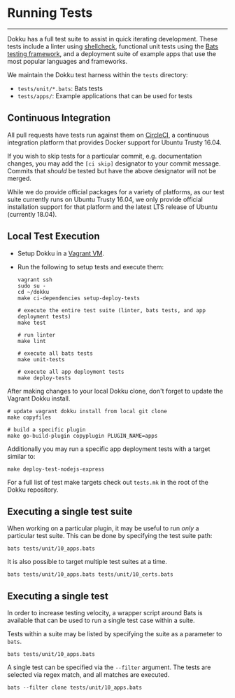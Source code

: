 # Running Tests
----

Dokku has a full test suite to assist in quick iterating development. These tests include a linter using [shellcheck](https://github.com/koalaman/shellcheck), functional unit tests using the [Bats testing framework](https://github.com/bats-core/bats-core), and a deployment suite of example apps that use the most popular languages and frameworks.

We maintain the Dokku test harness within the `tests` directory:

- `tests/unit/*.bats`: Bats tests
- `tests/apps/`: Example applications that can be used for tests

## Continuous Integration

All pull requests have tests run against them on [CircleCI](https://circleci.com/), a continuous integration platform that provides Docker support for Ubuntu Trusty 16.04.

If you wish to skip tests for a particular commit, e.g. documentation changes, you may add the `[ci skip]` designator to your commit message. Commits that _should_ be tested but have the above designator will not be merged.

While we do provide official packages for a variety of platforms, as our test suite currently runs on Ubuntu Trusty 16.04, we only provide official installation support for that platform and the latest LTS release of Ubuntu (currently 18.04).

## Local Test Execution

- Setup Dokku in a [Vagrant VM](/getting-started/install/vagrant).
- Run the following to setup tests and execute them:

  ```shell
  vagrant ssh
  sudo su -
  cd ~/dokku
  make ci-dependencies setup-deploy-tests

  # execute the entire test suite (linter, bats tests, and app deployment tests)
  make test

  # run linter
  make lint

  # execute all bats tests
  make unit-tests

  # execute all app deployment tests
  make deploy-tests
  ```

After making changes to your local Dokku clone, don't forget to update the Vagrant Dokku install.

```shell
# update vagrant dokku install from local git clone
make copyfiles

# build a specific plugin
make go-build-plugin copyplugin PLUGIN_NAME=apps
```

Additionally you may run a specific app deployment tests with a target similar to:

```shell
make deploy-test-nodejs-express
```

For a full list of test make targets check out `tests.mk` in the root of the Dokku repository.

## Executing a single test suite

When working on a particular plugin, it may be useful to run _only_ a particular test suite. This can be done by specifying the test suite path:

```shell
bats tests/unit/10_apps.bats
```

It is also possible to target multiple test suites at a time.

```shell
bats tests/unit/10_apps.bats tests/unit/10_certs.bats
```

## Executing a single test

In order to increase testing velocity, a wrapper script around Bats is available that can be used to run a single test case within a suite.

Tests within a suite may be listed by specifying the suite as a parameter to `bats`.

```shell
bats tests/unit/10_apps.bats
```

A single test can be specified via the `--filter` argument. The tests are selected via regex match, and all matches are executed.

```shell
bats --filter clone tests/unit/10_apps.bats
```
